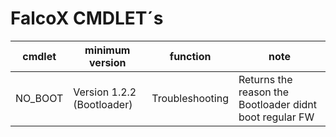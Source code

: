 # FalcoX CMDLET´s


cmdlet | minimum version | function | note
----- | ----- | ----- | -----
NO_BOOT | Version 1.2.2 (Bootloader) | Troubleshooting | Returns the reason the Bootloader didnt boot regular FW
